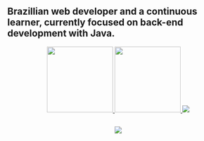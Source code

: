 ## Brazillian web developer and a continuous learner, currently focused on back-end development with Java.

<div align="center">
  <a href="https://github.com/vinifermo">
  <img height="150em" src="https://github-readme-stats.vercel.app/api?username=vinifermo&show_icons=true&theme=dark&include_all_commits=true&count_private=true"/>
  <img height="150em" src="https://github-readme-stats.vercel.app/api/top-langs/?username=vinifermo&layout=compact&langs_count=7&theme=dark"/> 

<picture>
<source 
  srcset="https://github-readme-stats.vercel.app/api?username=anuraghazra&show_icons=true&theme=dark"
  media="(prefers-color-scheme: dark)"
/>
<source
  srcset="https://github-readme-stats.vercel.app/api?username=vinifermo&show_icons=true"
  media="(prefers-color-scheme: light), (prefers-color-scheme: no-preference)"
/>
<img src="https://github-readme-stats.vercel.app/api?username=vinifermo&show_icons=true" />
</picture>
  

##
<div> 
   <a href="https://www.linkedin.com/in/vinicius-fermo-437214234/" target="_blank"><img src="https://img.shields.io/badge/-LinkedIn-%230077B5?style=for-the-badge&logo=linkedin&logoColor=white" target="_blank"></a> 
  
</div>
